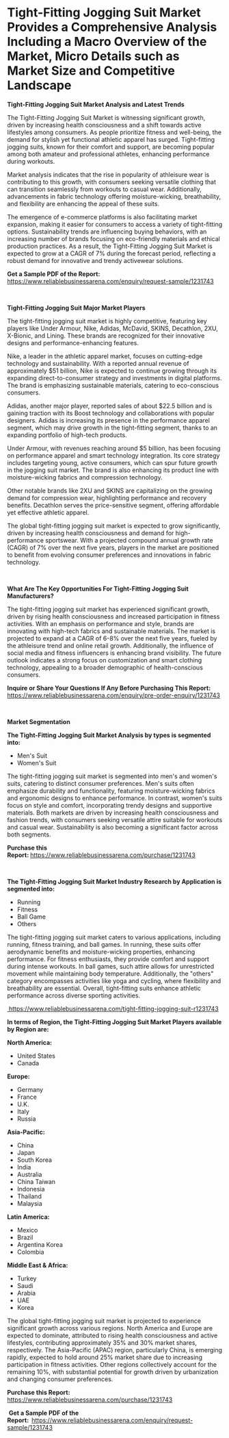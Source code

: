 <p><h1>Tight-Fitting Jogging Suit Market Provides a Comprehensive Analysis Including a Macro Overview of the Market, Micro Details such as Market Size and Competitive Landscape</h1></p><p><strong>Tight-Fitting Jogging Suit Market Analysis and Latest Trends</strong></p>
<p><p>The Tight-Fitting Jogging Suit Market is witnessing significant growth, driven by increasing health consciousness and a shift towards active lifestyles among consumers. As people prioritize fitness and well-being, the demand for stylish yet functional athletic apparel has surged. Tight-fitting jogging suits, known for their comfort and support, are becoming popular among both amateur and professional athletes, enhancing performance during workouts.</p><p>Market analysis indicates that the rise in popularity of athleisure wear is contributing to this growth, with consumers seeking versatile clothing that can transition seamlessly from workouts to casual wear. Additionally, advancements in fabric technology offering moisture-wicking, breathability, and flexibility are enhancing the appeal of these suits.</p><p>The emergence of e-commerce platforms is also facilitating market expansion, making it easier for consumers to access a variety of tight-fitting options. Sustainability trends are influencing buying behaviors, with an increasing number of brands focusing on eco-friendly materials and ethical production practices. As a result, the Tight-Fitting Jogging Suit Market is expected to grow at a CAGR of 7% during the forecast period, reflecting a robust demand for innovative and trendy activewear solutions.</p></p>
<p><strong>Get a Sample PDF of the Report:&nbsp;</strong> <a href="https://www.reliablebusinessarena.com/enquiry/request-sample/1231743?utm_campaign=3287&utm_medium=2&utm_source=Github&utm_content=ia&utm_term=15042025&utm_id=tight-fitting-jogging-suit">https://www.reliablebusinessarena.com/enquiry/request-sample/1231743</a></p>
<p>&nbsp;</p>
<p><strong>Tight-Fitting Jogging Suit Major Market Players</strong></p>
<p><p>The tight-fitting jogging suit market is highly competitive, featuring key players like Under Armour, Nike, Adidas, McDavid, SKINS, Decathlon, 2XU, X-Bionic, and Lining. These brands are recognized for their innovative designs and performance-enhancing features.</p><p>Nike, a leader in the athletic apparel market, focuses on cutting-edge technology and sustainability. With a reported annual revenue of approximately $51 billion, Nike is expected to continue growing through its expanding direct-to-consumer strategy and investments in digital platforms. The brand is emphasizing sustainable materials, catering to eco-conscious consumers.</p><p>Adidas, another major player, reported sales of about $22.5 billion and is gaining traction with its Boost technology and collaborations with popular designers. Adidas is increasing its presence in the performance apparel segment, which may drive growth in the tight-fitting segment, thanks to an expanding portfolio of high-tech products.</p><p>Under Armour, with revenues reaching around $5 billion, has been focusing on performance apparel and smart technology integration. Its core strategy includes targeting young, active consumers, which can spur future growth in the jogging suit market. The brand is also enhancing its product line with moisture-wicking fabrics and compression technology.</p><p>Other notable brands like 2XU and SKINS are capitalizing on the growing demand for compression wear, highlighting performance and recovery benefits. Decathlon serves the price-sensitive segment, offering affordable yet effective athletic apparel.</p><p>The global tight-fitting jogging suit market is expected to grow significantly, driven by increasing health consciousness and demand for high-performance sportswear. With a projected compound annual growth rate (CAGR) of 7% over the next five years, players in the market are positioned to benefit from evolving consumer preferences and innovations in fabric technology.</p></p>
<p>&nbsp;</p>
<p><strong>What Are The Key Opportunities For Tight-Fitting Jogging Suit Manufacturers?</strong></p>
<p><p>The tight-fitting jogging suit market has experienced significant growth, driven by rising health consciousness and increased participation in fitness activities. With an emphasis on performance and style, brands are innovating with high-tech fabrics and sustainable materials. The market is projected to expand at a CAGR of 6-8% over the next five years, fueled by the athleisure trend and online retail growth. Additionally, the influence of social media and fitness influencers is enhancing brand visibility. The future outlook indicates a strong focus on customization and smart clothing technology, appealing to a broader demographic of health-conscious consumers.</p></p>
<p><strong>Inquire or Share Your Questions If Any Before Purchasing This Report:</strong> <a href="https://www.reliablebusinessarena.com/enquiry/pre-order-enquiry/1231743?utm_campaign=3287&utm_medium=2&utm_source=Github&utm_content=ia&utm_term=15042025&utm_id=tight-fitting-jogging-suit">https://www.reliablebusinessarena.com/enquiry/pre-order-enquiry/1231743</a></p>
<p>&nbsp;</p>
<p><strong>Market Segmentation</strong></p>
<p><strong>The Tight-Fitting Jogging Suit Market Analysis by types is segmented into:</strong></p>
<p><ul><li>Men's Suit</li><li>Women's Suit</li></ul></p>
<p><p>The tight-fitting jogging suit market is segmented into men's and women's suits, catering to distinct consumer preferences. Men's suits often emphasize durability and functionality, featuring moisture-wicking fabrics and ergonomic designs to enhance performance. In contrast, women's suits focus on style and comfort, incorporating trendy designs and supportive materials. Both markets are driven by increasing health consciousness and fashion trends, with consumers seeking versatile attire suitable for workouts and casual wear. Sustainability is also becoming a significant factor across both segments.</p></p>
<p><strong>Purchase this Report:&nbsp;</strong><a href="https://www.reliablebusinessarena.com/purchase/1231743?utm_campaign=3287&utm_medium=2&utm_source=Github&utm_content=ia&utm_term=15042025&utm_id=tight-fitting-jogging-suit">https://www.reliablebusinessarena.com/purchase/1231743</a></p>
<p>&nbsp;</p>
<p><strong>The Tight-Fitting Jogging Suit Market Industry Research by Application is segmented into:</strong></p>
<p><ul><li>Running</li><li>Fitness</li><li>Ball Game</li><li>Others</li></ul></p>
<p><p>The tight-fitting jogging suit market caters to various applications, including running, fitness training, and ball games. In running, these suits offer aerodynamic benefits and moisture-wicking properties, enhancing performance. For fitness enthusiasts, they provide comfort and support during intense workouts. In ball games, such attire allows for unrestricted movement while maintaining body temperature. Additionally, the "others" category encompasses activities like yoga and cycling, where flexibility and breathability are essential. Overall, tight-fitting suits enhance athletic performance across diverse sporting activities.</p></p>
<p><a href="https://www.reliablebusinessarena.com/tight-fitting-jogging-suit-r1231743?utm_campaign=3287&utm_medium=2&utm_source=Github&utm_content=ia&utm_term=15042025&utm_id=tight-fitting-jogging-suit">&nbsp;https://www.reliablebusinessarena.com/tight-fitting-jogging-suit-r1231743</a></p>
<p><strong>In terms of Region, the Tight-Fitting Jogging Suit Market Players available by Region are:</strong></p>
<p>
    <p> <strong> North America: </strong>
        <ul>
            <li>United States</li>
            <li>Canada</li>
        </ul>
        </p> 
    <p> <strong> Europe: </strong>
        <ul>
            <li>Germany</li>
            <li>France</li>
            <li>U.K.</li>
            <li>Italy</li>
            <li>Russia</li>
        </ul>
        </p> 
    <p> <strong> Asia-Pacific: </strong>
        <ul>
            <li>China</li>
            <li>Japan</li>
            <li>South Korea</li>
            <li>India</li>
            <li>Australia</li>
            <li>China Taiwan</li>
            <li>Indonesia</li>
            <li>Thailand</li>
            <li>Malaysia</li>
        </ul>
        </p> 
    <p> <strong> Latin America: </strong>
        <ul>
            <li>Mexico</li>
            <li>Brazil</li>
            <li>Argentina Korea</li>
            <li>Colombia</li>
        </ul>
        </p> 
    <p> <strong> Middle East & Africa: </strong>
        <ul>
            <li>Turkey</li>
            <li>Saudi</li>
            <li>Arabia</li>
            <li>UAE</li>
            <li>Korea</li>
        </ul>
    </p>
    </p>
<p><p>The global tight-fitting jogging suit market is projected to experience significant growth across various regions. North America and Europe are expected to dominate, attributed to rising health consciousness and active lifestyles, contributing approximately 35% and 30% market shares, respectively. The Asia-Pacific (APAC) region, particularly China, is emerging rapidly, expected to hold around 25% market share due to increasing participation in fitness activities. Other regions collectively account for the remaining 10%, with substantial potential for growth driven by urbanization and changing consumer preferences.</p></p>
<p><strong>Purchase this Report: </strong><a href="https://www.reliablebusinessarena.com/purchase/1231743?utm_campaign=3287&utm_medium=2&utm_source=Github&utm_content=ia&utm_term=15042025&utm_id=tight-fitting-jogging-suit">https://www.reliablebusinessarena.com/purchase/1231743</a></p>
<p>&nbsp;<strong>Get a Sample PDF of the Report:&nbsp;&nbsp;</strong><a href="https://www.reliablebusinessarena.com/enquiry/request-sample/1231743?utm_campaign=3287&utm_medium=2&utm_source=Github&utm_content=ia&utm_term=15042025&utm_id=tight-fitting-jogging-suit">https://www.reliablebusinessarena.com/enquiry/request-sample/1231743</a></p>
<p><strong></strong></p>
<p><p></p><p></p><p></p></p>